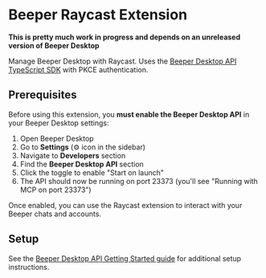 # Beeper Raycast Extension

**This is pretty much work in progress and depends on an unreleased version of Beeper Desktop**

Manage Beeper Desktop with Raycast. Uses the [Beeper Desktop API TypeScript SDK](https://developers.beeper.com/desktop-api-reference/typescript/) with PKCE authentication.

## Prerequisites

Before using this extension, you **must enable the Beeper Desktop API** in your Beeper Desktop settings:

1. Open Beeper Desktop
2. Go to **Settings** (⚙️ icon in the sidebar)
3. Navigate to **Developers** section
4. Find the **Beeper Desktop API** section
5. Click the toggle to enable "Start on launch"
6. The API should now be running on port 23373 (you'll see "Running with MCP on port 23373")

Once enabled, you can use the Raycast extension to interact with your Beeper chats and accounts.

## Setup

See the [Beeper Desktop API Getting Started guide](https://developers.beeper.com/desktop-api/#get-started) for additional setup instructions.
